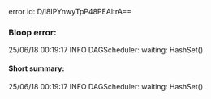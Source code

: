 error id: D/l8IPYnwyTpP48PEAltrA==
### Bloop error:

25/06/18 00:19:17 INFO DAGScheduler: waiting: HashSet()
#### Short summary: 

25/06/18 00:19:17 INFO DAGScheduler: waiting: HashSet()